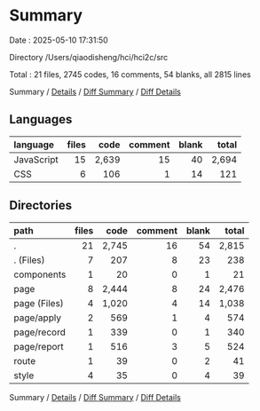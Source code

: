 # Summary

Date : 2025-05-10 17:31:50

Directory /Users/qiaodisheng/hci/hci2c/src

Total : 21 files,  2745 codes, 16 comments, 54 blanks, all 2815 lines

Summary / [Details](details.md) / [Diff Summary](diff.md) / [Diff Details](diff-details.md)

## Languages
| language | files | code | comment | blank | total |
| :--- | ---: | ---: | ---: | ---: | ---: |
| JavaScript | 15 | 2,639 | 15 | 40 | 2,694 |
| CSS | 6 | 106 | 1 | 14 | 121 |

## Directories
| path | files | code | comment | blank | total |
| :--- | ---: | ---: | ---: | ---: | ---: |
| . | 21 | 2,745 | 16 | 54 | 2,815 |
| . (Files) | 7 | 207 | 8 | 23 | 238 |
| components | 1 | 20 | 0 | 1 | 21 |
| page | 8 | 2,444 | 8 | 24 | 2,476 |
| page (Files) | 4 | 1,020 | 4 | 14 | 1,038 |
| page/apply | 2 | 569 | 1 | 4 | 574 |
| page/record | 1 | 339 | 0 | 1 | 340 |
| page/report | 1 | 516 | 3 | 5 | 524 |
| route | 1 | 39 | 0 | 2 | 41 |
| style | 4 | 35 | 0 | 4 | 39 |

Summary / [Details](details.md) / [Diff Summary](diff.md) / [Diff Details](diff-details.md)